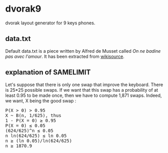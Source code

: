 dvorak9
=======

dvorak layout generator for 9 keys phones.

data.txt
--------
Default data.txt is a piece written by Alfred de Musset called *On ne badine
pas avec l'amour*. It has been extracted from [wikisource](http://fr.wikisource.org/wiki/On_ne_badine_pas_avec_l%E2%80%99amour).

explanation of SAMELIMIT
------------------------

Let's suppose that there is only one swap that improve the keyboard. There is
25\*25 possible swaps. If we want that this swap has a probability of at least
0.95 to be made once, then we have to compute 1,871 swaps.
Indeed, we want, X being the good swap :
<pre>
P(X > 0) > 0.95
X ~ B(n, 1/625), thus
1 - P(X = 0) ≥ 0.95
P(X = 0) ≤ 0.05
(624/625)^n ≤ 0.05
n ln(624/625) ≤ ln 0.05
n ≥ (ln 0.05)/ln(624/625)
n ≥ 1870.9
</pre>
